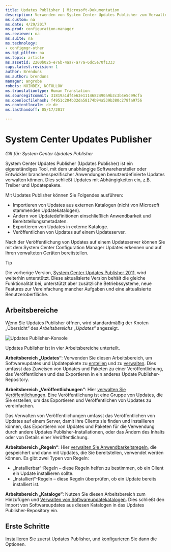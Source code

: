 ```yaml
---
title: Updates Publisher | Microsoft-Dokumentation
description: Verwenden von System Center Updates Publisher zum Verwalten benutzerdefinierter Updates
ms.custom: na
ms.date: 4/29/2017
ms.prod: configuration-manager
ms.reviewer: na
ms.suite: na
ms.technology:
- configmgr-other
ms.tgt_pltfrm: na
ms.topic: article
ms.assetid: 2200b02b-e76b-4aa7-a77a-6dc5e70f1333
caps.latest.revision: 1
author: Brenduns
ms.author: brenduns
manager: angrobe
robots: NOINDEX, NOFOLLOW
ms.translationtype: Human Translation
ms.sourcegitcommit: 31819a1df4e63e1114682490a9b3c3b4e5c99cfa
ms.openlocfilehash: f4951c204b32da58174b94a539b380c278fa9756
ms.contentlocale: de-de
ms.lasthandoff: 05/17/2017

---
```

# <a name="system-center-updates-publisher"></a>System Center Updates Publisher

*Gilt für: System Center Updates Publisher*

System Center Updates Publisher (Updates Publisher) ist ein eigenständiges Tool, mit dem unabhängige Softwarehersteller oder Entwickler branchenspezifischer Anwendungen benutzerdefinierte Updates verwalten können. Dies schließt Updates mit Abhängigkeiten ein, z.B. Treiber und Updatepakete.

Mit Updates Publisher können Sie Folgendes ausführen:

-   Importieren von Updates aus externen Katalogen (nicht von Microsoft stammenden Updatekatalogen).
-   Ändern von Updatedefinitionen einschließlich Anwendbarkeit und Bereitstellungsmetadaten.
-   Exportieren von Updates in externe Kataloge.
-   Veröffentlichen von Updates auf einem Updateserver.

Nach der Veröffentlichung von Updates auf einem Updateserver können Sie mit dem System Center Configuration Manager Updates erkennen und auf Ihren verwalteten Geräten bereitstellen.

> [!TIP]  
> Die vorherige Version, [System Center Updates Publisher 2011](http://go.microsoft.com/fwlink/?LinkId=848111), wird weiterhin unterstützt. Diese aktualisierte Version behält die gleiche Funktionalität bei, unterstützt aber zusätzliche Betriebssysteme, neue Features zur Vereinfachung mancher Aufgaben und eine aktualisierte Benutzeroberfläche.

## <a name="workspaces"></a>Arbeitsbereiche
Wenn Sie Updates Publisher öffnen, wird standardmäßig der Knoten „Übersicht“ des *Arbeitsbereichs „Updates“* angezeigt.

![Updates Publisher-Konsole](media/console1.png)   


Updates Publisher ist in vier Arbeitsbereiche unterteilt.


**Arbeitsbereich „Updates“**: Verwenden Sie diesen Arbeitsbereich, um Softwareupdates und Updatepakete zu [erstellen](/sccm/sum/tools/create-updates-with-updates-publisher) und zu [verwalten](/sccm/sum/tools/manage-updates-with-updates-publisher). Dies umfasst das Zuweisen von Updates und Paketen zu einer Veröffentlichung, das Veröffentlichen und das Exportieren in ein anderes Update Publisher-Repository.

**Arbeitsbereich „Veröffentlichungen“**: Hier [verwalten Sie Veröffentlichungen](/sccm/sum/tools/updates-publisher-publications). Eine Veröffentlichung ist eine Gruppe von Updates, die Sie erstellen, um das Exportieren und Veröffentlichen von Updates zu vereinfachen.

Das Verwalten von Veröffentlichungen umfasst das Veröffentlichen von Updates auf einem Server, damit Ihre Clients sie finden und installieren können, das Exportieren von Updates und Paketen für die Verwendung durch andere Updates Publisher-Installationen, oder das Ändern des Inhalts oder von Details einer Veröffentlichung.



**Arbeitsbereich „Regeln“**: Hier [verwalten Sie Anwendbarkeitsregeln](/sccm/sum/tools/updates-publisher-applicability-rules), die gespeichert und dann mit Updates, die Sie bereitstellen, verwendet werden können. Es gibt zwei Typen von Regeln:

-   „Installierbar“-Regeln – diese Regeln helfen zu bestimmen, ob ein Client ein Update installieren sollte.
-   „Installiert“-Regeln – diese Regeln überprüfen, ob ein Update bereits installiert ist.

**Arbeitsbereich „Kataloge“**: Nutzen Sie diesen Arbeitsbereich zum Hinzufügen und [Verwalten von Softwareupdatekatalogen](/sccm/sum/tools/updates-publisher-catalogs). Dies schließt den Import von Softwareupdates aus diesen Katalogen in das Updates Publisher-Repository ein.
## <a name="first-steps"></a>Erste Schritte
[Installieren](/sccm/sum/tools/install-updates-publisher) Sie zuerst Updates Publisher, und [konfigurieren](/sccm/sum/tools/updates-publisher-options) Sie dann die Optionen.

